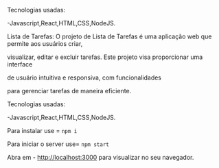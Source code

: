 Tecnologias usadas:

-Javascript,React,HTML,CSS,NodeJS.

Lista de Tarefas:
O projeto de Lista de Tarefas é uma aplicação web que permite aos usuários criar,

visualizar, editar e excluir tarefas. Este projeto visa proporcionar uma interface

de usuário intuitiva e responsiva, com funcionalidades

para gerenciar tarefas de maneira eficiente.



Tecnologias usadas:

-Javascript,React,HTML,CSS,NodeJS.

Para instalar use = `npm i`

Para iniciar o server use= `npm start`



Abra em - [http://localhost:3000](http://localhost:3000) para visualizar no seu
navegador.

